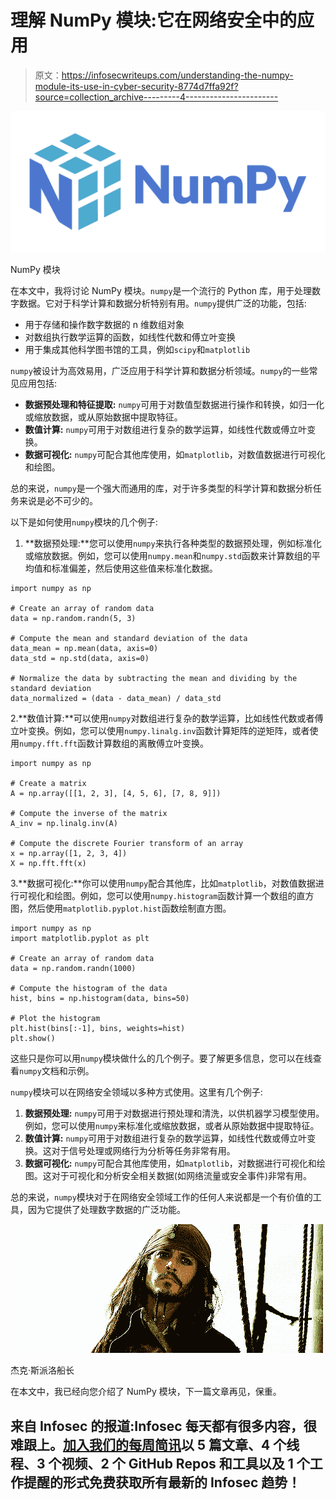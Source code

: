# 理解 NumPy 模块:它在网络安全中的应用

> 原文：<https://infosecwriteups.com/understanding-the-numpy-module-its-use-in-cyber-security-8774d7ffa92f?source=collection_archive---------4----------------------->

![](img/eed579c38cb228dcb83f7a102dfc2749.png)

NumPy 模块

在本文中，我将讨论 NumPy 模块。`numpy`是一个流行的 Python 库，用于处理数字数据。它对于科学计算和数据分析特别有用。`numpy`提供广泛的功能，包括:

*   用于存储和操作数字数据的 n 维数组对象
*   对数组执行数学运算的函数，如线性代数和傅立叶变换
*   用于集成其他科学图书馆的工具，例如`scipy`和`matplotlib`

`numpy`被设计为高效易用，广泛应用于科学计算和数据分析领域。`numpy`的一些常见应用包括:

*   **数据预处理和特征提取:** `numpy`可用于对数值型数据进行操作和转换，如归一化或缩放数据，或从原始数据中提取特征。
*   **数值计算:** `numpy`可用于对数组进行复杂的数学运算，如线性代数或傅立叶变换。
*   **数据可视化:** `numpy`可配合其他库使用，如`matplotlib`，对数值数据进行可视化和绘图。

总的来说，`numpy`是一个强大而通用的库，对于许多类型的科学计算和数据分析任务来说是必不可少的。

以下是如何使用`numpy`模块的几个例子:

1.  **数据预处理:**您可以使用`numpy`来执行各种类型的数据预处理，例如标准化或缩放数据。例如，您可以使用`numpy.mean`和`numpy.std`函数来计算数组的平均值和标准偏差，然后使用这些值来标准化数据。

```
import numpy as np

# Create an array of random data
data = np.random.randn(5, 3)

# Compute the mean and standard deviation of the data
data_mean = np.mean(data, axis=0)
data_std = np.std(data, axis=0)

# Normalize the data by subtracting the mean and dividing by the standard deviation
data_normalized = (data - data_mean) / data_std
```

2.**数值计算:**可以使用`numpy`对数组进行复杂的数学运算，比如线性代数或者傅立叶变换。例如，您可以使用`numpy.linalg.inv`函数计算矩阵的逆矩阵，或者使用`numpy.fft.fft`函数计算数组的离散傅立叶变换。

```
import numpy as np

# Create a matrix
A = np.array([[1, 2, 3], [4, 5, 6], [7, 8, 9]])

# Compute the inverse of the matrix
A_inv = np.linalg.inv(A)

# Compute the discrete Fourier transform of an array
x = np.array([1, 2, 3, 4])
X = np.fft.fft(x)
```

3.**数据可视化:**你可以使用`numpy`配合其他库，比如`matplotlib`，对数值数据进行可视化和绘图。例如，您可以使用`numpy.histogram`函数计算一个数组的直方图，然后使用`matplotlib.pyplot.hist`函数绘制直方图。

```
import numpy as np
import matplotlib.pyplot as plt

# Create an array of random data
data = np.random.randn(1000)

# Compute the histogram of the data
hist, bins = np.histogram(data, bins=50)

# Plot the histogram
plt.hist(bins[:-1], bins, weights=hist)
plt.show()
```

这些只是你可以用`numpy`模块做什么的几个例子。要了解更多信息，您可以在线查看`numpy`文档和示例。

`numpy`模块可以在网络安全领域以多种方式使用。这里有几个例子:

1.  **数据预处理:** `numpy`可用于对数据进行预处理和清洗，以供机器学习模型使用。例如，您可以使用`numpy`来标准化或缩放数据，或者从原始数据中提取特征。
2.  **数值计算:** `numpy`可用于对数组进行复杂的数学运算，如线性代数或傅立叶变换。这对于信号处理或网络行为分析等任务非常有用。
3.  **数据可视化:** `numpy`可配合其他库使用，如`matplotlib`，对数据进行可视化和绘图。这对于可视化和分析安全相关数据(如网络流量或安全事件)非常有用。

总的来说，`numpy`模块对于在网络安全领域工作的任何人来说都是一个有价值的工具，因为它提供了处理数字数据的广泛功能。

![](img/5de4ebf3941e7112af25c3970f887907.png)

杰克·斯派洛船长

在本文中，我已经向您介绍了 NumPy 模块，下一篇文章再见，保重。

## 来自 Infosec 的报道:Infosec 每天都有很多内容，很难跟上。[加入我们的每周简讯](https://weekly.infosecwriteups.com/)以 5 篇文章、4 个线程、3 个视频、2 个 GitHub Repos 和工具以及 1 个工作提醒的形式免费获取所有最新的 Infosec 趋势！